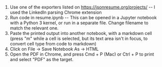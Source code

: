 1. Use one of the exporters listed on https://jsonresume.org/projects/ -- I used the LinkedIn parsing Chrome extension
2. Run code in resume.ipynb -- This can be opened in a Jupyter notebook with a Python 3 kernel, or run in a separate file. Change filename to match the relevant one.
3. Paste the printed output into another notebook, with a markdown cell (press "m" while a cell is selected, but its text area isn't in focus, to convert cell type from code to markdown)
4. Click on File -> Save Notebook As -> HTML
5. Open the PDF in Chrome, and press Cmd + P (Mac) or Ctrl + P to print and select "PDF" as the target.

